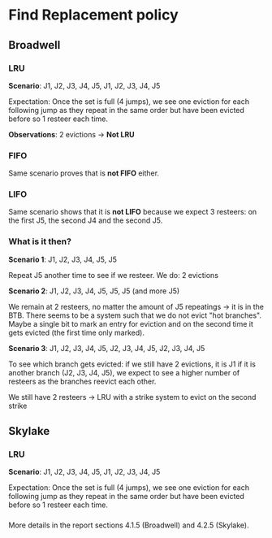 # Find Replacement policy

## Broadwell
### LRU

**Scenario**: J1, J2, J3, J4, J5, J1, J2, J3, J4, J5

Expectation: Once the set is full (4 jumps), we see one eviction for each following jump as they repeat in the same order but have been evicted before so 1 resteer each time.

**Observations**: 2 evictions -> **Not LRU**

### FIFO

Same scenario proves that is **not FIFO** either.

### LIFO

Same scenario shows that it is **not LIFO** because we expect 3 resteers: on the first J5, the second J4 and the second J5.

### What is it then?

**Scenario 1**: J1, J2, J3, J4, J5, J5

Repeat J5 another time to see if we resteer. We do: 2 evictions

**Scenario 2**: J1, J2, J3, J4, J5, J5, J5 (and more J5)

We remain at 2 resteers, no matter the amount of J5 repeatings -> it is in the BTB. There seems to be a system such that we do not evict "hot branches". Maybe a single bit to mark an entry for eviction and on the second time it gets evicted (the first time only marked).

**Scenario 3**: J1, J2, J3, J4, J5, J2, J3, J4, J5, J2, J3, J4, J5

To see which branch gets evicted: if we still have 2 evictions, it is J1 if it is another branch (J2, J3, J4, J5), we expect to see a higher number of resteers as the branches reevict each other.

We still have 2 resteers -> LRU with a strike system to evict on the second strike

## Skylake

### LRU

**Scenario**: J1, J2, J3, J4, J5, J1, J2, J3, J4, J5

Expectation: Once the set is full (4 jumps), we see one eviction for each following jump as they repeat in the same order but have been evicted before so 1 resteer each time.

### 

More details in the report sections 4.1.5 (Broadwell) and 4.2.5 (Skylake). 